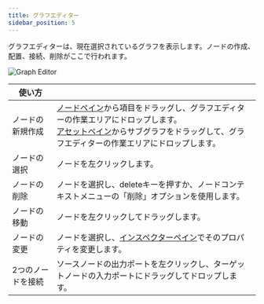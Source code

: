 ```yaml
---
title: グラフエディター
sidebar_position: 5
---
```


グラフエディターは、現在選択されているグラフを表示します。ノードの作成、配置、接続、削除がここで行われます。

![Graph Editor](/img/shader-editor/graph-editor.png)

| 使い方 | |
|---|---|
| ノードの新規作成 | [ノードペイン][2]から項目をドラッグし、グラフエディターの作業エリアにドロップします。<br />[アセットペイン][3]からサブグラフをドラッグして、グラフエディターの作業エリアにドロップします。 |
| ノードの選択 | ノードを左クリックします。 |
| ノードの削除 | ノードを選択し、deleteキーを押すか、ノードコンテキストメニューの「削除」オプションを使用します。 |
| ノードの移動 | ノードを左クリックしてドラッグします。 |
| ノードの変更 | ノードを選択し、[インスペクターペイン][4]でそのプロパティを変更します。 |
| 2つのノードを接続 | ソースノードの出力ポートを左クリックし、ターゲットノードの入力ポートにドラッグしてドロップします。 |

[2]: /shader-editor/window-layout/nodes-pane
[3]: /shader-editor/window-layout/assets-pane
[4]: /shader-editor/window-layout/inspector-pane
